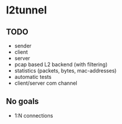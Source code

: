 # l2tunnel

## TODO
- sender
- client
- server
- pcap based L2 backend (with filtering)
- statistics (packets, bytes, mac-addresses)
- automatic tests
- client/server com channel

## No goals
- 1:N connections